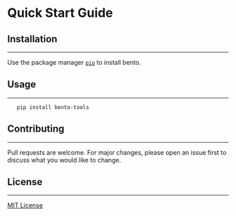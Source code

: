 # Quick Start Guide
  
## Installation
---
Use the package manager [`pip`](https://pip.pypa.io/en/stable/) to install bento.


## Usage
---
```{bash}
   pip install bento-tools
```


## Contributing
---
Pull requests are welcome. For major changes, please open an issue first to discuss what you would like to change.

## License
---
[MIT License](<https://choosealicense.com/license/mit>)
